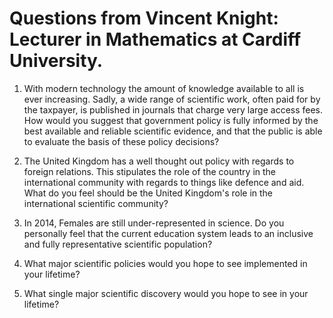 # Questions from Vincent Knight: Lecturer in Mathematics at Cardiff University.

1. With modern technology the amount of knowledge available to all is ever increasing. Sadly, a wide range of scientific work, often paid for by the taxpayer, is published in journals that charge very large access fees. How would you suggest that government policy is fully informed by the best available and reliable scientific evidence, and that the public is able to evaluate the basis of these policy decisions?

2. The United Kingdom has a well thought out policy with regards to foreign relations. This stipulates the role of the country in the international community with regards to things like defence and aid. What do you feel should be the United Kingdom's role in the international scientific community?

3. In 2014, Females are still under-represented in science. Do you personally feel that the current education system leads to an inclusive and fully representative scientific population?

4. What major scientific policies would you hope to see implemented in your lifetime?

5. What single major scientific discovery would you hope to see in your lifetime?

